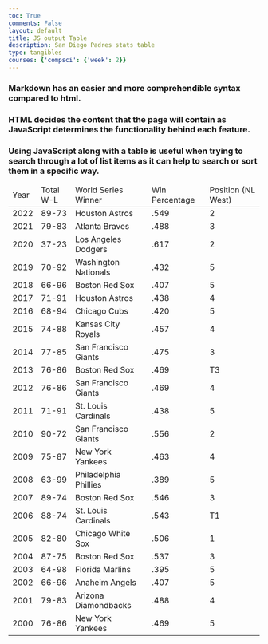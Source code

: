 ```yaml
---
toc: True
comments: False
layout: default
title: JS output Table
description: San Diego Padres stats table
type: tangibles
courses: {'compsci': {'week': 2}}
---
```


<html>
<head>
    <!-- load jQuery and DataTables output style and scripts -->
    <link rel="stylesheet" type="text/css" href="https://cdn.datatables.net/1.13.4/css/jquery.dataTables.min.css">
    <script type="text/javascript" language="javascript" src="https://code.jquery.com/jquery-3.6.0.min.js"></script>
    <script>var define = null;</script>
    <script type="text/javascript" language="javascript" src="https://cdn.datatables.net/1.13.4/js/jquery.dataTables.min.js"></script>    
</head>
<body>
    <h3>Markdown has an easier and more comprehendible syntax compared to html.</h3>
    <h3>HTML decides the content that the page will contain as JavaScript determines the functionality behind each feature.</h3>
    <h3>Using JavaScript along with a table is useful when trying to search through a lot of list items as it can help to search or sort them in a specific way.</h3>
    <table id="demo" class="table cell-border">
        <thead>
            <tr>
                <td>Year</td>
                <td>Total W-L</td>
                <td>World Series Winner</td>
                <td>Win Percentage</td>
                <td>Position (NL West)</td>
            </tr>
        </thead>
        <tbody>
            <tr>
                <td>2022</td>
                <td>89-73</td>
                <td>Houston Astros</td>
                <td>.549</td>
                <td>2</td>
            </tr>
            <tr>
                <td>2021</td>
                <td>79-83</td>
                <td>Atlanta Braves</td>
                <td>.488</td>
                <td>3</td>
            </tr>
            <tr>
                <td>2020</td>
                <td>37-23</td>
                <td>Los Angeles Dodgers</td>
                <td>.617</td>
                <td>2</td>
            </tr>
            <tr>
                <td>2019</td>
                <td>70-92</td>
                <td>Washington Nationals</td>
                <td>.432</td>
                <td>5</td>
            </tr>
            <tr>
                <td>2018</td>
                <td>66-96</td>
                <td>Boston Red Sox</td>
                <td>.407</td>
                <td>5</td>
            </tr>
            <tr>
                <td>2017</td>
                <td>71-91</td>
                <td>Houston Astros</td>
                <td>.438</td>
                <td>4</td>
            </tr>
            <tr>
                <td>2016</td>
                <td>68-94</td>
                <td>Chicago Cubs</td>
                <td>.420</td>
                <td>5</td>
            </tr>
            <tr>
                <td>2015</td>
                <td>74-88</td>
                <td>Kansas City Royals</td>
                <td>.457</td>
                <td>4</td>
            </tr>
            <tr>
                <td>2014</td>
                <td>77-85</td>
                <td>San Francisco Giants</td>
                <td>.475</td>
                <td>3</td>
            </tr>
            <tr>
                <td>2013</td>
                <td>76-86</td>
                <td>Boston Red Sox</td>
                <td>.469</td>
                <td>T3</td>
            </tr>
            <tr>
                <td>2012</td>
                <td>76-86</td>
                <td>San Francisco Giants</td>
                <td>.469</td>
                <td>4</td>
            </tr>
            <tr>
                <td>2011</td>
                <td>71-91</td>
                <td>St. Louis Cardinals</td>
                <td>.438</td>
                <td>5</td>
            </tr>
            <tr>
                <td>2010</td>
                <td>90-72</td>
                <td>San Francisco Giants</td>
                <td>.556</td>
                <td>2</td>
            </tr>
            <tr>
                <td>2009</td>
                <td>75-87</td>
                <td>New York Yankees</td>
                <td>.463</td>
                <td>4</td>
            </tr>
            <tr>
                <td>2008</td>
                <td>63-99</td>
                <td>Philadelphia Phillies</td>
                <td>.389</td>
                <td>5</td>
            </tr>
            <tr>
                <td>2007</td>
                <td>89-74</td>
                <td>Boston Red Sox</td>
                <td>.546</td>
                <td>3</td>
            </tr>
            <tr>
                <td>2006</td>
                <td>88-74</td>
                <td>St. Louis Cardinals</td>
                <td>.543</td>
                <td>T1</td>
            </tr>
            <tr>
                <td>2005</td>
                <td>82-80</td>
                <td>Chicago White Sox</td>
                <td>.506</td>
                <td>1</td>
            </tr>
            <tr>
                <td>2004</td>
                <td>87-75</td>
                <td>Boston Red Sox</td>
                <td>.537</td>
                <td>3</td>
            </tr>
            <tr>
                <td>2003</td>
                <td>64-98</td>
                <td>Florida Marlins</td>
                <td>.395</td>
                <td>5</td>
            </tr>
            <tr>
                <td>2002</td>
                <td>66-96</td>
                <td>Anaheim Angels</td>
                <td>.407</td>
                <td>5</td>
            </tr>
            <tr>
                <td>2001</td>
                <td>79-83</td>
                <td>Arizona Diamondbacks</td>
                <td>.488</td>
                <td>4</td>
            </tr>
            <tr>
                <td>2000</td>
                <td>76-86</td>
                <td>New York Yankees</td>
                <td>.469</td>
                <td>5</td>
            </tr>
        </tbody>
    </table>
</body>
<script>
    $("#demo").DataTable();
</script>
</html>